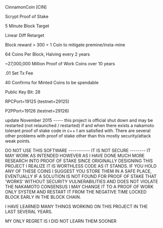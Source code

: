 CinnamonCoin [CIN]


Scrypt Proof of Stake

5 Minute Block Target

Linear Diff Retarget

Block reward > 300 = 1 Coin to mitigate premine/insta-mine

64 Coins Per Block, Halving every 2 years

~27,000,000 Million Proof of Work Coins over 10 years

.01 Set Tx Fee

40 Confirms for Minted Coins to be spendable

Public Key Bit: 28

RPCPort=19125 (testnet=29125)

P2PPort=19126 (testnet=29126)



update November 2015 ----- this project is official shut down and may be restarted (not relaunched / restarted) if and when there exists a nakamoto tolerant proof of stake code in c++ I am satisfied with.  There are several other problems with proof of stake other than this mostly security/attack weak points.  

DO NOT USE THIS SOFTWARE ----------- IT IS NOT SECURE -------- IT MAY WORK AS INTENDED HOWEVER AS I HAVE DONE MUCH MORE RESEARCH INTO PROOF OF STAKE SINCE ORIGINALLY DESIGNING THIS PROJECT I REALIZE IT IS WORTHLESS CODE AS IT STANDS. 
IF YOU HOLD ANY OF THESE COINS I SUGGEST YOU STORE THEM IN A SAFE PLACE, EVENTUALLY IF A SOLUTION IS NOT FOUND FOR PROOF OF STAKE THAT 'WORKS' WITHOUT SECURITY VULNERABILITIES AND DOES NOT VIOLATE THE NAKAMOTO CONSENSUS I MAY CHANGE IT TO A PROOF OF WORK ONLY SYSTEM AND RESTART IT FROM THE NEGATIVE TIME LOCKED BLOCK EARLY IN THE BLOCK CHAIN. 

I HAVE LEARNED MANY THINGS WORKING ON THIS PROJECT IN THE LAST SEVERAL YEARS. 

MY ONLY REGRET IS I DID NOT LEARN THEM SOONER 
